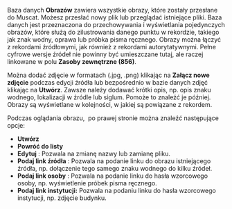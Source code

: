 Baza danych **Obrazów** zawiera wszystkie obrazy, które zostały przesłane do Muscat. Możesz przesłać nowy plik lub przeglądać istniejące pliki. Baza danych jest przeznaczona do przechowywania i wyświetlania pojedynczych obrazów, które służą do zilustrowania danego punktu w rekordzie, takiego jak znak wodny, oprawa lub próbka pisma ręcznego. Obrazy można łączyć z rekordami źródłowymi, jak również z rekordami autorytatywnymi. Pełne cyfrowe wersje źródeł nie powinny być umieszczane tutaj, ale raczej linkowane w polu **Zasoby zewnętrzne (856)**.  
  
Można dodać zdjęcie w formatach (.jpg, .png) klikając na **Załącz nowe zdjęcie** podczas edycji źródła lub bezpośrednio w bazie danych zdjęć klikając na **Utwórz**. Zawsze należy dodawać krótki opis, np. opis znaku wodnego, lokalizacji w źródle lub siglum. Pomoże to znaleźć je później. Obrazy są wyświetlane w kolejności, w jakiej są powiązane z rekordem.

  
Podczas oglądania obrazu,&nbsp; po prawej stronie można znaleźć następujące opcje:  

- **Utwórz**
- **Powróć do listy**  
- **Edytuj** : Pozwala na zmianę nazwy lub zamianę pliku.
- **Podaj link źródła** : Pozwala na podanie linku do obrazu istniejącego źródła, np. dołączenie tego samego znaku wodnego do kilku źródeł.
- **Podaj link osoby** : Pozwala na podanie linku do hasła wzorcowego osoby, np. wyświetlenie próbek pisma ręcznego.   
- **Podaj link instytucji:** Pozwala na podaniu linku do hasła wzorcowego instytucji, np. zdjęcie budynku.&nbsp;